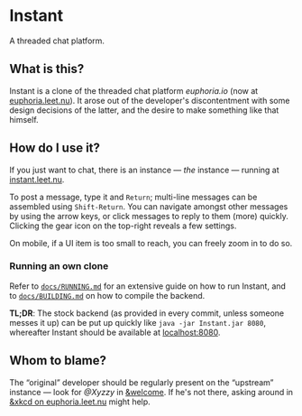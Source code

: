 # Instant

A threaded chat platform.

## What is this?

Instant is a clone of the threaded chat platform *euphoria.io* (now at
[euphoria.leet.nu](https://euphoria.leet.nu/)). It arose out of the
developer's discontentment with some design decisions of the latter, and the
desire to make something like that himself.

## How do I use it?

If you just want to chat, there is an instance — *the* instance — running at
[instant.leet.nu](https://instant.leet.nu).

To post a message, type it and `Return`; multi-line messages can be assembled
using `Shift-Return`. You can navigate amongst other messages by using the
arrow keys, or click messages to reply to them (more) quickly. Clicking the
gear icon on the top-right reveals a few settings.

On mobile, if a UI item is too small to reach, you can freely zoom in to do
so.

### Running an own clone

Refer to [`docs/RUNNING.md`](docs/RUNNING.md) for an extensive guide on how
to run Instant, and to [`docs/BUILDING.md`](docs/BUILDING.md) on how to
compile the backend.

**TL;DR**: The stock backend (as provided in every commit, unless someone
messes it up) can be put up quickly like `java -jar Instant.jar 8080`,
whereafter Instant should be available at
[localhost:8080](http://localhost:8080/).

## Whom to blame?

The “original” developer should be regularly present on the “upstream”
instance — look for *@Xyzzy* in
[&welcome](https://instant.leet.nu/room/welcome/). If he's not there, asking
around in [&xkcd on euphoria.leet.nu](https://euphoria.leet.nu/room/xkcd/)
might help.
